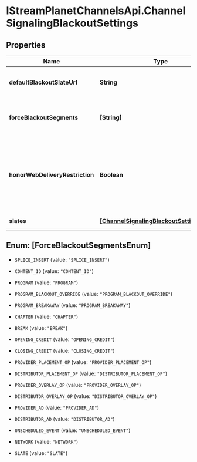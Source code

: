 # IStreamPlanetChannelsApi.ChannelSignalingBlackoutSettings

## Properties

Name | Type | Description | Notes
------------ | ------------- | ------------- | -------------
**defaultBlackoutSlateUrl** | **String** | Default slate URL to use for blackouts. Can be overridden by the &#39;slates&#39; field. | [optional] 
**forceBlackoutSegments** | **[String]** | List of signaling segment types to force blackout, e.g. add &#39;SPLICE_INSERT&#39; to blackout all ads signaled via SCTE-35 splice_insert. | [optional] 
**honorWebDeliveryRestriction** | **Boolean** | Determines whether to honor the web_delivery_allowed attribute in SCTE-35 segmentation descriptors. When this is enabled, a segmentation descriptor with web_delivery_allowed&#x3D;false will trigger a blackout. | [optional] 
**slates** | [**[ChannelSignalingBlackoutSettingsSlates]**](ChannelSignalingBlackoutSettingsSlates.md) | Per-segment type slate overrides. | [optional] 



## Enum: [ForceBlackoutSegmentsEnum]


* `SPLICE_INSERT` (value: `"SPLICE_INSERT"`)

* `CONTENT_ID` (value: `"CONTENT_ID"`)

* `PROGRAM` (value: `"PROGRAM"`)

* `PROGRAM_BLACKOUT_OVERRIDE` (value: `"PROGRAM_BLACKOUT_OVERRIDE"`)

* `PROGRAM_BREAKAWAY` (value: `"PROGRAM_BREAKAWAY"`)

* `CHAPTER` (value: `"CHAPTER"`)

* `BREAK` (value: `"BREAK"`)

* `OPENING_CREDIT` (value: `"OPENING_CREDIT"`)

* `CLOSING_CREDIT` (value: `"CLOSING_CREDIT"`)

* `PROVIDER_PLACEMENT_OP` (value: `"PROVIDER_PLACEMENT_OP"`)

* `DISTRIBUTOR_PLACEMENT_OP` (value: `"DISTRIBUTOR_PLACEMENT_OP"`)

* `PROVIDER_OVERLAY_OP` (value: `"PROVIDER_OVERLAY_OP"`)

* `DISTRIBUTOR_OVERLAY_OP` (value: `"DISTRIBUTOR_OVERLAY_OP"`)

* `PROVIDER_AD` (value: `"PROVIDER_AD"`)

* `DISTRIBUTOR_AD` (value: `"DISTRIBUTOR_AD"`)

* `UNSCHEDULED_EVENT` (value: `"UNSCHEDULED_EVENT"`)

* `NETWORK` (value: `"NETWORK"`)

* `SLATE` (value: `"SLATE"`)





